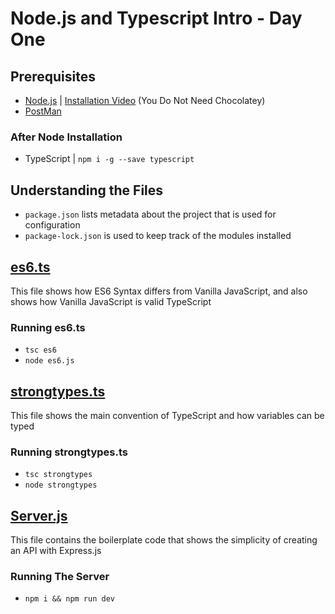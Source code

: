 # Node.js and Typescript Intro - Day One

## Prerequisites

- [Node.js](https://nodejs.org/en/download/) | [Installation Video](https://www.youtube.com/watch?v=JINE4D0Syqw) (You Do Not Need Chocolatey)
- [PostMan](https://www.postman.com/downloads/)

### After Node Installation

- TypeScript | `npm i -g --save typescript`

## Understanding the Files

- `package.json` lists metadata about the project that is used for configuration
- `package-lock.json` is used to keep track of the modules installed

## [es6.ts](es6.ts)

This file shows how ES6 Syntax differs from Vanilla JavaScript, and also shows how Vanilla JavaScript is valid TypeScript

### Running es6.ts

- `tsc es6`
- `node es6.js`

## [strongtypes.ts](strongtypes.ts)

This file shows the main convention of TypeScript and how variables can be typed

### Running strongtypes.ts

- `tsc strongtypes`
- `node strongtypes`

## [Server.js](server.js)

This file contains the boilerplate code that shows the simplicity of creating an API with Express.js

### Running The Server

- `npm i && npm run dev`
